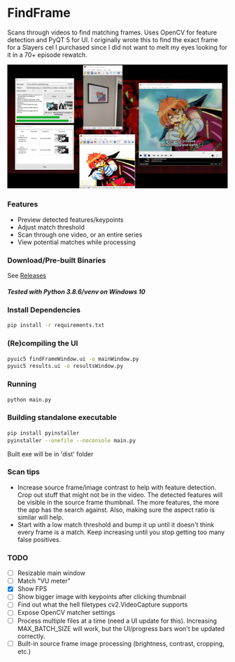 # FindFrame
Scans through videos to find matching frames. Uses OpenCV for feature detection and PyQT 5 for UI.
I originally wrote this to find the exact frame for a Slayers cel I purchased since I did not want to melt my eyes looking for it in a 70+ episode rewatch.

![FindFrame screenshot with results](/readme-img/screenshotV1.png)

### Features
- Preview detected features/keypoints
- Adjust match threshold
- Scan through one video, or an entire series
- View potential matches while processing

### Download/Pre-built Binaries
See [Releases](https://github.com/Gunbard/FindFrame/releases)

##### Tested with Python 3.8.6/venv on Windows 10

### Install Dependencies
```sh
pip install -r requirements.txt
```

### (Re)compiling the UI
```sh
pyuic5 findFrameWindow.ui -o mainWindow.py
pyuic5 results.ui -o resultsWindow.py
```

### Running
```sh
python main.py
```

### Building standalone executable
```sh
pip install pyinstaller
pyinstaller --onefile --noconsole main.py
```

Built exe will be in 'dist' folder

### Scan tips
 - Increase source frame/image contrast to help with feature detection. Crop out stuff that might not be in the video. The detected features will be visible in the source frame thumbnail. The more features, the more the app has the search against. Also, making sure the aspect ratio is similar will help.
 - Start with a low match threshold and bump it up until it doesn't think every frame is a match. Keep increasing until you stop getting too many false positives.

### TODO
- [ ] Resizable main window
- [ ] Match "VU meter"
- [X] Show FPS
- [ ] Show bigger image with keypoints after clicking thumbnail
- [ ] Find out what the hell filetypes cv2.VideoCapture supports
- [ ] Expose OpenCV matcher settings
- [ ] Process multiple files at a time (need a UI update for this). Increasing MAX_BATCH_SIZE will work, but the UI/progress bars won't be updated correctly.
- [ ] Built-in source frame image processing (brightness, contrast, cropping, etc.)